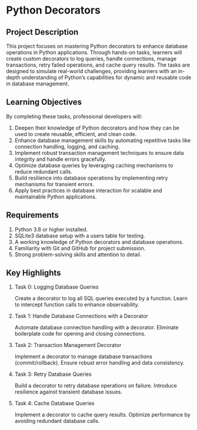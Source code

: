 # Python Decorators

## Project Description

This project focuses on mastering Python decorators to enhance database operations in Python applications. Through hands-on tasks, learners will create custom decorators to log queries, handle connections, manage transactions, retry failed operations, and cache query results. The tasks are designed to simulate real-world challenges, providing learners with an in-depth understanding of Python’s capabilities for dynamic and reusable code in database management.

## Learning Objectives

By completing these tasks, professional developers will:

1. Deepen their knowledge of Python decorators and how they can be used to create reusable, efficient, and clean code.
2. Enhance database management skills by automating repetitive tasks like connection handling, logging, and caching.
3. Implement robust transaction management techniques to ensure data integrity and handle errors gracefully.
4. Optimize database queries by leveraging caching mechanisms to reduce redundant calls.
5. Build resilience into database operations by implementing retry mechanisms for transient errors.
6. Apply best practices in database interaction for scalable and maintainable Python applications.

## Requirements

1. Python 3.8 or higher installed.
2. SQLite3 database setup with a users table for testing.
3. A working knowledge of Python decorators and database operations.
4. Familiarity with Git and GitHub for project submission.
5. Strong problem-solving skills and attention to detail.

## Key Highlights

1. Task 0: Logging Database Queries

    Create a decorator to log all SQL queries executed by a function.
    Learn to intercept function calls to enhance observability.

2. Task 1: Handle Database Connections with a Decorator

    Automate database connection handling with a decorator.
    Eliminate boilerplate code for opening and closing connections.

3. Task 2: Transaction Management Decorator

    Implement a decorator to manage database transactions (commit/rollback).
    Ensure robust error handling and data consistency.

4. Task 3: Retry Database Queries

    Build a decorator to retry database operations on failure.
    Introduce resilience against transient database issues.

5. Task 4: Cache Database Queries

    Implement a decorator to cache query results.
    Optimize performance by avoiding redundant database calls.
